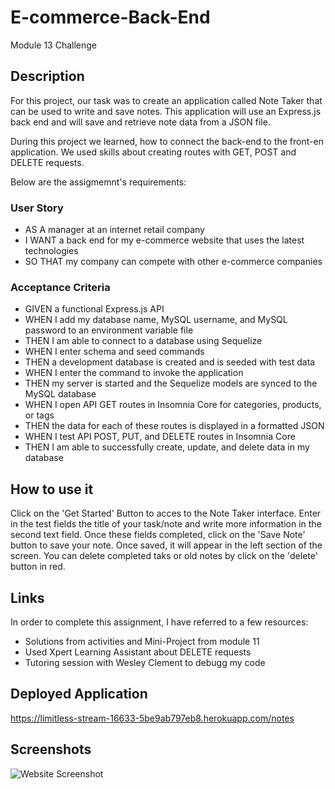 # E-commerce-Back-End

Module 13 Challenge

## Description

For this project, our task was to create an application called Note Taker that can be used to write and save notes. This application will use an Express.js back end and will save and retrieve note data from a JSON file.

During this project we learned, how to connect the back-end to the front-en application. We used skills about creating routes with GET, POST and DELETE requests.

Below are the assigmemnt's requirements:

### User Story

* AS A manager at an internet retail company
* I WANT a back end for my e-commerce website that uses the latest technologies
* SO THAT my company can compete with other e-commerce companies

### Acceptance Criteria

* GIVEN a functional Express.js API
* WHEN I add my database name, MySQL username, and MySQL password to an environment variable file
* THEN I am able to connect to a database using Sequelize
* WHEN I enter schema and seed commands
* THEN a development database is created and is seeded with test data
* WHEN I enter the command to invoke the application
* THEN my server is started and the Sequelize models are synced to the MySQL database
* WHEN I open API GET routes in Insomnia Core for categories, products, or tags
* THEN the data for each of these routes is displayed in a formatted JSON
* WHEN I test API POST, PUT, and DELETE routes in Insomnia Core
* THEN I am able to successfully create, update, and delete data in my database

## How to use it

Click on the 'Get Started' Button to acces to the Note Taker interface. Enter in the test fields the title of your task/note and write more information in the second text field. Once these fields completed, click on the 'Save Note' button to save your note. Once saved, it will appear in the left section of the screen. You can delete completed taks or old notes by click on the 'delete' button in red.


## Links

In order to complete this assignment, I have referred to a few resources:

* Solutions from activities and Mini-Project from module 11
* Used Xpert Learning Assistant about DELETE requests
* Tutoring session with Wesley Clement to debugg my code

## Deployed Application

https://limitless-stream-16633-5be9ab797eb8.herokuapp.com/notes

## Screenshots

![Website Screenshot](./public/assets/NoteTaker.png)
